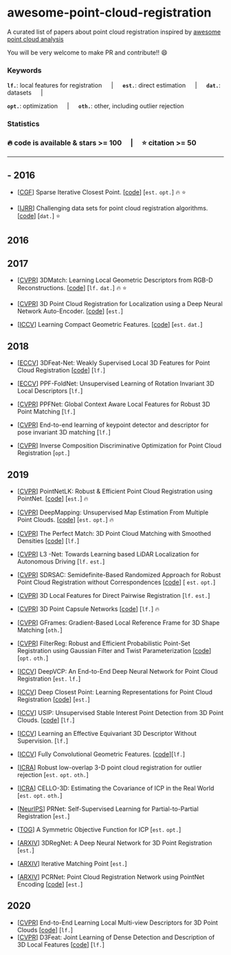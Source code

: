 # awesome-point-cloud-registration
A curated list of papers about point cloud registration inspired by [awesome point cloud analysis](https://github.com/Yochengliu/awesome-point-cloud-analysis)

You will be very welcome to make PR and contribute!! :smile:


<h3> Keywords </h3>

__`lf.`__: local features for registration &emsp; | &emsp;
__`est.`__: direct estimation &emsp; | &emsp;
__`dat.`__: datasets &emsp; | &emsp; 

__`opt.`__: optimization &emsp; | &emsp; 
__`oth.`__: other, including outlier rejection

<h3> Statistics <h3> 
 
:fire: code is available & stars >= 100 &emsp;|&emsp; :star: citation >= 50

--- 

## - 2016

- [[CGF](https://dl.acm.org/citation.cfm?id=2600305)] Sparse Iterative Closest Point. [[code](https://github.com/OpenGP/sparseicp)] [`est.` `opt.`] :fire: :star: 

- [[IJRR](https://hal.archives-ouvertes.fr/hal-01143454/document)] Challenging data sets for point cloud registration algorithms. [[code](https://projects.asl.ethz.ch/datasets/doku.php?id=laserregistration:laserregistration)] [`dat.`] :star:


## 2016
## 2017
- [[CVPR](https://arxiv.org/pdf/1603.08182.pdf)] 3DMatch: Learning Local Geometric Descriptors from RGB-D Reconstructions. [[code](https://github.com/andyzeng/3dmatch-toolbox)] [`lf.` `dat.`] :fire: :star:

- [[CVPR](https://zpascal.net/cvpr2017/Elbaz_3D_Point_Cloud_CVPR_2017_paper.pdf)] 3D Point Cloud Registration for Localization using a Deep Neural Network Auto-Encoder. [[code](https://github.com/gilbaz/LORAX)] [`est.`]

- [[ICCV](https://arxiv.org/pdf/1709.05056.pdf)] Learning Compact Geometric Features. [[code](https://github.com/marckhoury/CGF)] [`est.` `dat.`]

## 2018
- [[ECCV](https://eccv2018.org/openaccess/content_ECCV_2018/papers/Zi_Jian_Yew_3DFeat-Net_Weakly_Supervised_ECCV_2018_paper.pdf)] 3DFeat-Net: Weakly Supervised Local 3D Features for Point Cloud Registration [[code](https://github.com/yewzijian/3DFeatNet)] [`lf.`]

- [[ECCV](http://openaccess.thecvf.com/content_ECCV_2018/papers/Tolga_Birdal_PPF-FoldNet_Unsupervised_Learning_ECCV_2018_paper.pdf)] PPF-FoldNet: Unsupervised Learning of Rotation Invariant 3D Local Descriptors [`lf.`]

- [[CVPR](http://openaccess.thecvf.com/content_cvpr_2018/papers/Deng_PPFNet_Global_Context_CVPR_2018_paper.pdf)] PPFNet: Global Context Aware Local Features for Robust 3D Point Matching [`lf.`]

- [[CVPR](http://openaccess.thecvf.com/content_cvpr_2018/papers/Georgakis_End-to-End_Learning_of_CVPR_2018_paper.pdf)] End-to-end learning of keypoint detector and descriptor for pose invariant 3D matching [`lf.`]

- [[CVPR](http://openaccess.thecvf.com/content_cvpr_2018/papers/Vongkulbhisal_Inverse_Composition_Discriminative_CVPR_2018_paper.pdf)] Inverse Composition Discriminative Optimization for Point Cloud Registration [`opt.`]


## 2019
- [[CVPR](http://openaccess.thecvf.com/content_CVPR_2019/papers/Aoki_PointNetLK_Robust__Efficient_Point_Cloud_Registration_Using_PointNet_CVPR_2019_paper.pdf)] PointNetLK: Robust & Efficient Point Cloud Registration using PointNet. [[code](https://github.com/hmgoforth/PointNetLK)] [`est.`] :fire:

- [[CVPR](http://openaccess.thecvf.com/content_CVPR_2019/papers/Ding_DeepMapping_Unsupervised_Map_Estimation_From_Multiple_Point_Clouds_CVPR_2019_paper.pdf)] DeepMapping: Unsupervised Map Estimation From Multiple Point Clouds. [[code](https://github.com/ai4ce/DeepMapping)] [`est.` `opt.`] :fire:

- [[CVPR](http://openaccess.thecvf.com/content_CVPR_2019/papers/Gojcic_The_Perfect_Match_3D_Point_Cloud_Matching_With_Smoothed_Densities_CVPR_2019_paper.pdf)] The Perfect Match: 3D Point Cloud Matching with Smoothed Densities [[code](https://github.com/zgojcic/3DSmoothNet)] [`lf.`]

- [[CVPR](https://songshiyu01.github.io/pdf/L3Net_W.Lu_Y.Zhou_S.Song_CVPR2019.pdf)] L3 -Net: Towards Learning based LiDAR Localization for Autonomous Driving [`lf.` `est.`]

- [[CVPR](http://openaccess.thecvf.com/content_CVPR_2019/papers/Le_SDRSAC_SemidefiniteBased_Randomized_Approach_for_Robust_Point_Cloud_Registration_Without_CVPR_2019_paper.pdf)] SDRSAC: Semidefinite-Based Randomized Approach for Robust Point Cloud Registration without Correspondences [[code](https://github.com/intellhave/SDRSAC)] [ `est.` `opt.`]

- [[CVPR](http://openaccess.thecvf.com/content_CVPR_2019/papers/Deng_3D_Local_Features_for_Direct_Pairwise_Registration_CVPR_2019_paper.pdf)] 3D Local Features for Direct Pairwise Registration [`lf.` `est.`]

- [[CVPR](http://openaccess.thecvf.com/content_CVPR_2019/papers/Zhao_3D_Point_Capsule_Networks_CVPR_2019_paper.pdf)] 3D Point Capsule Networks [[code](https://github.com/yongheng1991/3D-point-capsule-networks)] [`lf.`] :fire:

- [[CVPR](http://openaccess.thecvf.com/content_CVPR_2019/papers/Melzi_GFrames_Gradient-Based_Local_Reference_Frame_for_3D_Shape_Matching_CVPR_2019_paper.pdf)] GFrames: Gradient-Based Local Reference Frame
for 3D Shape Matching [`oth.`]

- [[CVPR](http://openaccess.thecvf.com/content_CVPR_2019/papers/Gao_FilterReg_Robust_and_Efficient_Probabilistic_Point-Set_Registration_Using_Gaussian_Filter_CVPR_2019_paper.pdf)] FilterReg: Robust and Efficient Probabilistic Point-Set Registration using Gaussian Filter and Twist Parameterization [[code](https://bitbucket.org/gaowei19951004/poser/src/master/)]  [`opt.` `oth.`]

- [[ICCV](https://songshiyu01.github.io/publication/iccv2019_registration/)] DeepVCP: An End-to-End Deep Neural Network for Point Cloud Registration [`est.` `lf.`]

- [[ICCV](https://arxiv.org/abs/1904.00229)] Deep Closest Point: Learning Representations for Point Cloud Registration [[code](https://github.com/WangYueFt/dcp)] [`est.`]

- [[ICCV](https://arxiv.org/pdf/1905.03304.pdf)] USIP: Unsupervised Stable Interest Point Detection from 3D Point Clouds. [[code](https://github.com/lijx10/USIP)] [`lf.`]

- [[ICCV](https://arxiv.org/pdf/1909.06887.pdf)] Learning an Effective Equivariant 3D Descriptor Without Supervision. [`lf.`]

- [[ICCV](https://node1.chrischoy.org/data/publications/fcgf/fcgf.pdf)] Fully Convolutional Geometric Features. [[code](https://github.com/chrischoy/FCGF)][`lf.`]

- [[ICRA](https://ieeexplore.ieee.org/stamp/stamp.jsp?arnumber=8793857)] Robust low-overlap 3-D point cloud registration for outlier rejection [`est.` `opt.` `oth.`]

- [[ICRA](https://ieeexplore.ieee.org/abstract/document/8793516)] CELLO-3D: Estimating the Covariance of ICP in the Real World [`est.` `opt.` `oth.`]

- [[NeurIPS](https://github.com/weiweisun2018/awesome-point-clouds-registration)] PRNet: Self-Supervised Learning for Partial-to-Partial Registration [`est.`]

- [[TOG](https://gfx.cs.princeton.edu/pubs/Rusinkiewicz_2019_ASO/symm_icp.pdf)] A Symmetric Objective Function for ICP [`est.` `opt.`]

- [[ARXIV](https://arxiv.org/pdf/1904.01701.pdf)] 3DRegNet: A Deep Neural Network for 3D Point Registration [`est.`]

- [[ARXIV](https://arxiv.org/pdf/1910.10328.pdf)] Iterative Matching Point [`est.`]

- [[ARXIV](https://arxiv.org/pdf/1908.07906.pdf)] PCRNet: Point Cloud Registration Network using PointNet Encoding [[code](https://github.com/vinits5/pcrnet)] [`est.`]

## 2020
- [[CVPR](https://arxiv.org/abs/2003.05855)] End-to-End Learning Local Multi-view Descriptors for 3D Point Clouds [[code](https://github.com/craigleili/3DLocalMultiViewDesc)] [`lf.`]
- [[CVPR](https://arxiv.org/abs/2003.03164)] D3Feat: Joint Learning of Dense Detection and Description of 3D Local Features [[code](https://github.com/XuyangBai/D3Feat)] [`lf.`]



